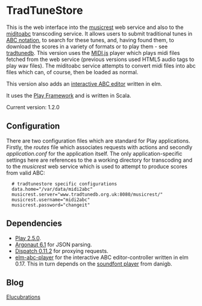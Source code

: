 TradTuneStore
=============

This is the web interface into the [musicrest](https://github.com/newlandsvalley/musicrest) web service and also to the [miditoabc](https://github.com/newlandsvalley/miditoabc) transcoding service. It allows users to submit traditional tunes in [ABC notation](http://abcnotation.com/), to search for these tunes, and, having found them, to download the scores in a variety of formats or to play them - see [tradtunedb](http://www.tradtunedb.org.uk/). This version uses the  [MIDI.js](http://mudcu.be/midi-js/) player which plays midi files fetched from the web service (previous versions used HTML5 audio tags to play wav files). The miditoabc service attempts to convert midi files into abc files which can, of course, then be loaded as normal.

This version also adds an [interactive ABC editor](https://github.com/newlandsvalley/elm-abc-player/tree/master/src/examples/editor-controller) written in elm.

It uses the [Play Framework](http://www.playframework.org/) and is written in Scala.

Current version: 1.2.0

Configuration
-------------

There are two configuration files which are standard for Play applications.  Firstly, the  _routes_ file which associates requests with actions and secondly _application.conf_ for the application itself. The only application-specific settings here are references to the a working directory for transcoding and to the _musicrest_ web service which is used to attempt to produce scores from valid ABC:

      # tradtunestore specific configurations      
      data.home="/var/data/midi2abc"
      musicrest.server="www.tradtunedb.org.uk:8080/musicrest/"
      musicrest.username="midi2abc"
      musicrest.password="changeit"


Dependencies
------------

*  [Play 2.5.0](http://www.playframework.org/download).
*  [Argonaut 6.1](http://argonaut.io/) for JSON parsing.
*  [Dispatch 0.11.2](http://dispatch.databinder.net/Dispatch.html) for proxying requests.
*  [elm-abc-player](https://github.com/newlandsvalley/elm-abc-player) for the interactive ABC editor-controller written in elm 0.17. This in turn depends on the [soundfont player](https://github.com/danigb/soundfont-player) from danigb.

Blog
----

[Elucubrations](http://myelucubrations.blogspot.co.uk/)




